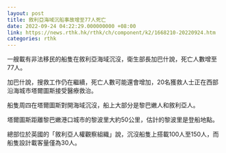 ```yaml
---
layout: post
title: 敘利亞海域沉船事故增至77人死亡
date: 2022-09-24 04:22:29.000000000 +08:00
link: https://news.rthk.hk/rthk/ch/component/k2/1668210-20220924.htm
categories: rthk
---
```


一艘載有非法移民的船隻在敘利亞海域沉沒，衛生部長加巴什說，死亡人數增至77人。

加巴什說，搜救工作仍在繼續，死亡人數可能還會增加，20名獲救人士正在西部沿海城市塔爾圖斯接受醫療救治。

船隻周四在塔爾圖斯對開海域沉沒，船上大部分是黎巴嫩人和敘利亞人。

塔爾圖斯距離黎巴嫩港口城市的黎波里大約50公里，估計的黎波里是登船地點。

總部位於英國的「敘利亞人權觀察組織」說，沉沒船隻上搭載100人至150人，而船隻設計載客量僅為30人。
